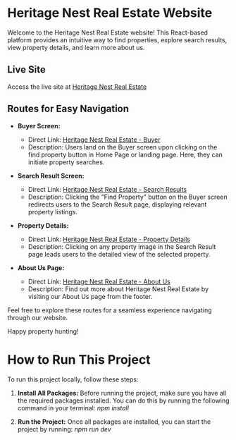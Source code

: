 # Heritage Nest Real Estate Website

Welcome to the Heritage Nest Real Estate website! This React-based platform provides an intuitive way to find properties, explore search results, view property details, and learn more about us.

## Live Site
Access the live site at [Heritage Nest Real Estate](https://heritagenestbdcalling.netlify.app/)

## Routes for Easy Navigation
- **Buyer Screen:**
  - Direct Link: [Heritage Nest Real Estate - Buyer](https://heritagenestbdcalling.netlify.app/buyerscreens)
  - Description: Users land on the Buyer screen upon clicking on the find property button in Home Page or landing page. Here, they can initiate property searches.

- **Search Result Screen:**
  - Direct Link: [Heritage Nest Real Estate - Search Results](https://heritagenestbdcalling.netlify.app/searchresult)
  - Description: Clicking the "Find Property" button on the Buyer screen redirects users to the Search Result page, displaying relevant property listings.

- **Property Details:**
  - Direct Link: [Heritage Nest Real Estate - Property Details](https://heritagenestbdcalling.netlify.app/details)
  - Description: Clicking on any property image in the Search Result page leads users to the detailed view of the selected property.

- **About Us Page:**
  - Direct Link: [Heritage Nest Real Estate - About Us](https://heritagenestbdcalling.netlify.app/about)
  - Description: Find out more about Heritage Nest Real Estate by visiting our About Us page from the footer.

Feel free to explore these routes for a seamless experience navigating through our website.

Happy property hunting!



# How to Run This Project

To run this project locally, follow these steps:

1. **Install All Packages:**
   Before running the project, make sure you have all the required packages installed. You can do this by running the following command in your terminal: *npm install*

   
2. **Run the Project:**
Once all packages are installed, you can start the project by running: *npm run dev*



